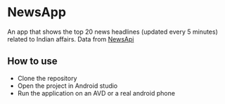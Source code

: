 # NewsApp
An app that shows the top 20 news headlines (updated every 5 minutes) related to Indian affairs. Data from [NewsApi](https://www.newsapi.org/)

## How to use
* Clone the repository
* Open the project in Android studio
* Run the application on an AVD or a real android phone
